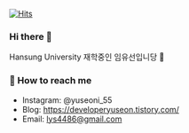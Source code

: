 [![Hits](https://hits.seeyoufarm.com/api/count/incr/badge.svg?url=https%3A%2F%2Fgithub.com%2Fyuseon-Lim&count_bg=%2379C83D&title_bg=%23555555&icon=&icon_color=%23E7E7E7&title=hits&edge_flat=false)](https://hits.seeyoufarm.com)

### Hi there 👋
Hansung University 재학중인 임유선입니당 🌱

### :love_letter: How to reach me
- Instagram: @yuseoni_55
- Blog: https://developeryuseon.tistory.com/
- Email: lys4486@gmail.com

<!--
**yuseon-Lim/yuseon-Lim** is a ✨ _special_ ✨ repository because its `README.md` (this file) appears on your GitHub profile.

Here are some ideas to get you started:

- 🔭 I’m currently working on ...
- 🌱 I’m currently learning ...
- 👯 I’m looking to collaborate on ...
- 🤔 I’m looking for help with ...
- 💬 Ask me about ...
- 📫 How to reach me: ...
- 😄 Pronouns: ...
- ⚡ Fun fact: ...
-->
